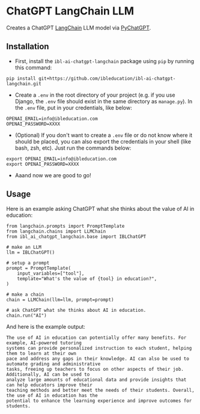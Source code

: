 # ChatGPT LangChain LLM

Creates a ChatGPT [LangChain](https://github.com/hwchase17/langchain) LLM model via [PyChatGPT](https://github.com/rawandahmad698/PyChatGPT).

## Installation
- First, install the `ibl-ai-chatgpt-langchain` package using `pip` by running this command:
```
pip install git+https://github.com/ibleducation/ibl-ai-chatgpt-langchain.git
```
- Create a `.env` in the root directory of your project (e.g. if you use Django, the `.env` file should exist in the same directory as `manage.py`). In the `.env` file, put in your credentials, like below:
```
OPENAI_EMAIL=info@ibleducation.com
OPENAI_PASSWORD=XXXX
```
- (Optional) If you don't want to create a `.env` file or do not know where it should be placed, you can also export the credentials in your shell (like bash, zsh, etc). Just run the commands below:
```
export OPENAI_EMAIL=info@ibleducation.com
export OPENAI_PASSWORD=XXXX
```
- Aaand now we are good to go!


## Usage

Here is an example asking ChatGPT what she thinks about the value of AI in education:

```
from langchain.prompts import PromptTemplate
from langchain.chains import LLMChain
from ibl_ai_chatgpt_langchain.base import IBLChatGPT

# make an LLM
llm = IBLChatGPT()

# setup a prompt
prompt = PromptTemplate(
    input_variables=["tool"],
    template="What's the value of {tool} in education?",
)

# make a chain
chain = LLMChain(llm=llm, prompt=prompt)

# ask ChatGPT what she thinks about AI in education.
chain.run("AI")
```

And here is the example output:

```
The use of AI in education can potentially offer many benefits. For example, AI-powered tutoring
systems can provide personalized instruction to each student, helping them to learn at their own
pace and address any gaps in their knowledge. AI can also be used to automate grading and administrative
tasks, freeing up teachers to focus on other aspects of their job. Additionally, AI can be used to
analyze large amounts of educational data and provide insights that can help educators improve their
teaching methods and better meet the needs of their students. Overall, the use of AI in education has the
potential to enhance the learning experience and improve outcomes for students.
```
